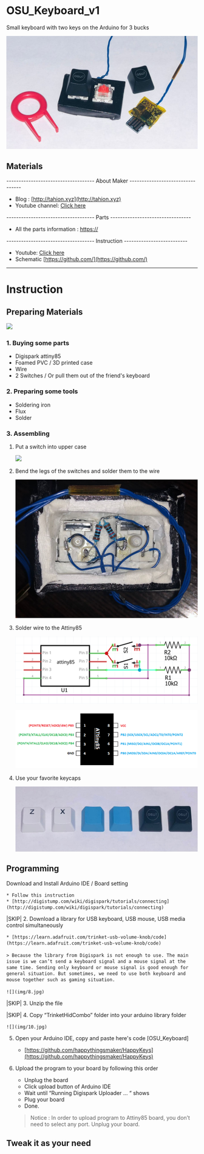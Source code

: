 # OSU_Keyboard_v1
Small keyboard with two keys on the Arduino for 3 bucks

![](img/Photo.JPG)

## Materials

------------------------------------ About Maker ---------------------------------

- Blog : [http://tahion.xyz](http://tahion.xyz)
- Youtube channel: [Click here](https://www.youtube.com/channel/UCu-OKHq4bUrGx2uvRN6EB4A)

------------------------------------ Parts ---------------------------------

- All the parts information : [https://](https://)

------------------------------------ Instruction --------------------------

- Youtube: [Click here](https://youtu.be/)
- Schematic [https://github.com/](https://github.com/)

---

# Instruction

## Preparing Materials

![](img/materials.JPG)

### 1. Buying some parts

- Digispark attiny85
- Foamed PVC / 3D printed case
- Wire
- 2 Switches / Or pull them out of the friend's keyboard

### 2. Preparing some tools

- Soldering iron
- Flux
- Solder

### 3. Assembling

1. Put a switch into upper case
    
    ![](img/1.JPG)

2. Bend the legs of the switches and solder them to the wire
    
    ![](img/2.jpg)

3. Solder wire to the Attiny85
    
    ![](img/3.png)
    
    ![](img/4.png)

5. Use your favorite keycaps

    ![](img/5.jpg)

## Programming

Download and Install Arduino IDE / Board setting

    * Follow this instruction
    * [http://digistump.com/wiki/digispark/tutorials/connecting](http://digistump.com/wiki/digispark/tutorials/connecting)

|SKIP| 2. Download a library for USB keyboard, USB mouse, USB media control simultaneously

    * [https://learn.adafruit.com/trinket-usb-volume-knob/code](https://learn.adafruit.com/trinket-usb-volume-knob/code)

    > Because the library from Digispark is not enough to use. The main issue is we can’t send a keyboard signal and a mouse signal at the same time. Sending only keyboard or mouse signal is good enough for general situation. But sometimes, we need to use both keyboard and mouse together such as gaming situation.

    ![](img/8.jpg)

|SKIP| 3. Unzip the file

|SKIP| 4. Copy “TrinketHidCombo” folder into your arduino library folder
    
    ![](img/10.jpg)

5. Open your Arduino IDE, copy and paste here's code [OSU_Keyboard]
    
    * [https://github.com/happythingsmaker/HappyKeys](https://github.com/happythingsmaker/HappyKeys)

6. Upload the program to your board by following this order

    - Unplug the board
    - Click upload button of Arduino IDE
    - Wait until “Running Digispark Uploader … “ shows
    - Plug your board
    - Done.

    > Notice : In order to upload program to Attiny85 board, you don’t need to select any port. Unplug your board.

## Tweak it as your need
